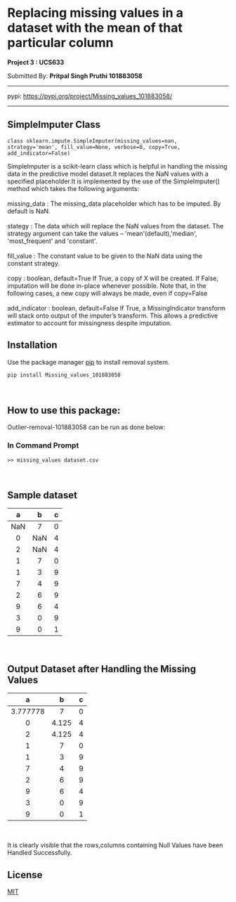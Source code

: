 # Replacing missing values in a dataset with the mean of that particular column

**Project 3 : UCS633**


Submitted By: **Pritpal Singh Pruthi 101883058**

***
pypi: <https://pypi.org/project/Missing_values_101883058/>
***

## SimpleImputer Class
```
class sklearn.impute.SimpleImputer(missing_values=nan, strategy='mean', fill_value=None, verbose=0, copy=True, add_indicator=False)
```
SimpleImputer is a scikit-learn class which is helpful in handling the missing data in the predictive model dataset.It replaces the NaN values with a specified placeholder.It is implemented by the use of the SimpleImputer() method which takes the following arguments:
<br>
<br>
missing_data : The missing_data placeholder which has to be imputed. By default is NaN.
<br>
<br>
stategy : The data which will replace the NaN values from the dataset. The strategy argument can take the values – 'mean'(default),'median', 'most_frequent' and 'constant'.
<br>
<br>
fill_value : The constant value to be given to the NaN data using the constant strategy.
<br>
<br>
copy : boolean, default=True
If True, a copy of X will be created. If False, imputation will be done in-place whenever possible. Note that, in the following cases, a new copy will always be made, even if copy=False
<br>
<br>
add_indicator : boolean, default=False
If True, a MissingIndicator transform will stack onto output of the imputer’s transform. This allows a predictive estimator to account for missingness despite imputation. 


## Installation

Use the package manager [pip](https://pip.pypa.io/en/stable/) to install removal system.

```bash
pip install Missing_values_101883058
```

<br>

## How to use this package:

Outlier-removal-101883058 can be run as done below:



### In Command Prompt
```
>> missing_values dataset.csv
```
<br>


## Sample dataset

a | b | c 
:--------: | :--------: | :--------:
NaN| 7 | 0
0 |NaN| 4
2 |NaN| 4
1 | 7 | 0
1 | 3 | 9
7 | 4 | 9
2 | 6 | 9
9 | 6 | 4
3 | 0 | 9
9 | 0 | 1

<br>


## Output Dataset after Handling the Missing Values

a | b | c 
:--------: | :--------: | :--------:
3.777778  | 7 | 0
0 | 4.125  | 4
2 |  4.125 | 4
1 | 7 | 0
1 | 3 | 9
7 | 4 | 9
2 | 6 | 9
9 | 6 | 4
3 | 0 | 9
9 | 0 | 1

<br>

It is clearly visible that the rows,columns containing Null Values have been Handled Successfully.


## License
[MIT](https://choosealicense.com/licenses/mit/)





